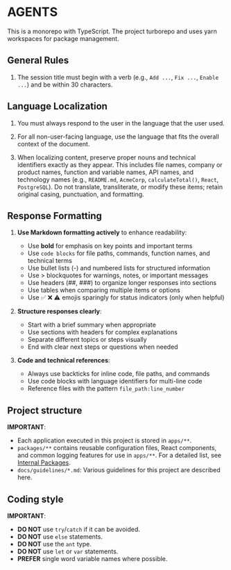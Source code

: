 # AGENTS

This is a monorepo with TypeScript. The project turborepo and uses yarn
workspaces for package management.

## General Rules

1. The session title must begin with a verb (e.g., `Add ...`, `Fix ...`,
   `Enable ...`) and be within 30 characters.

## Language Localization

1. You must always respond to the user in the language that the user used.

2. For all non-user-facing language, use the language that fits the overall
   context of the document.

3. When localizing content, preserve proper nouns and technical identifiers
   exactly as they appear. This includes file names, company or product names,
   function and variable names, API names, and technology names (e.g.,
   `README.md`, `AcmeCorp`, `calculateTotal()`, `React`, `PostgreSQL`). Do not
   translate, transliterate, or modify these items; retain original casing,
   punctuation, and formatting.

## Response Formatting

1. **Use Markdown formatting actively** to enhance readability:
   - Use **bold** for emphasis on key points and important terms
   - Use `code blocks` for file paths, commands, function names, and technical
     terms
   - Use bullet lists (-) and numbered lists for structured information
   - Use > blockquotes for warnings, notes, or important messages
   - Use headers (##, ###) to organize longer responses into sections
   - Use tables when comparing multiple items or options
   - Use ✅ ❌ ⚠️ emojis sparingly for status indicators (only when helpful)

2. **Structure responses clearly**:
   - Start with a brief summary when appropriate
   - Use sections with headers for complex explanations
   - Separate different topics or steps visually
   - End with clear next steps or questions when needed

3. **Code and technical references**:
   - Always use backticks for inline code, file paths, and commands
   - Use code blocks with language identifiers for multi-line code
   - Reference files with the pattern `file_path:line_number`

## Project structure

**IMPORTANT**:

- Each application executed in this project is stored in `apps/**`.
- `packages/**` contains reusable configuration files, React components, and
  common logging features for use in `apps/**`. For a detailed list, see
  [Internal Packages](/README.md#internal-packages).
- `docs/guidelines/*.md`: Various guidelines for this project are described
  here.

## Coding style

**IMPORTANT**:

- **DO NOT** use `try`/`catch` if it can be avoided.
- **DO NOT** use `else` statements.
- **DO NOT** use the `ant` type.
- **DO NOT** use `let` or `var` statements.
- **PREFER** single word variable names where possible.

